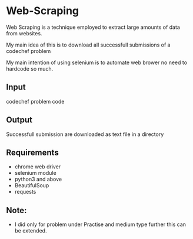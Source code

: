 # Web-Scraping
Web Scraping is a technique employed to extract large amounts of data from websites.

My main idea of this is to download all successfull submissions of a codechef problem

My main intention of using selenium is to automate web brower no need to hardcode so much.

## Input
codechef problem code

## Output
Successfull submission are downloaded as text file in a directory

## Requirements
- chrome web driver
- selenium module
- python3 and above
- BeautifulSoup
- requests

## Note:
- I did only for problem under Practise and medium type further this can be extended.

